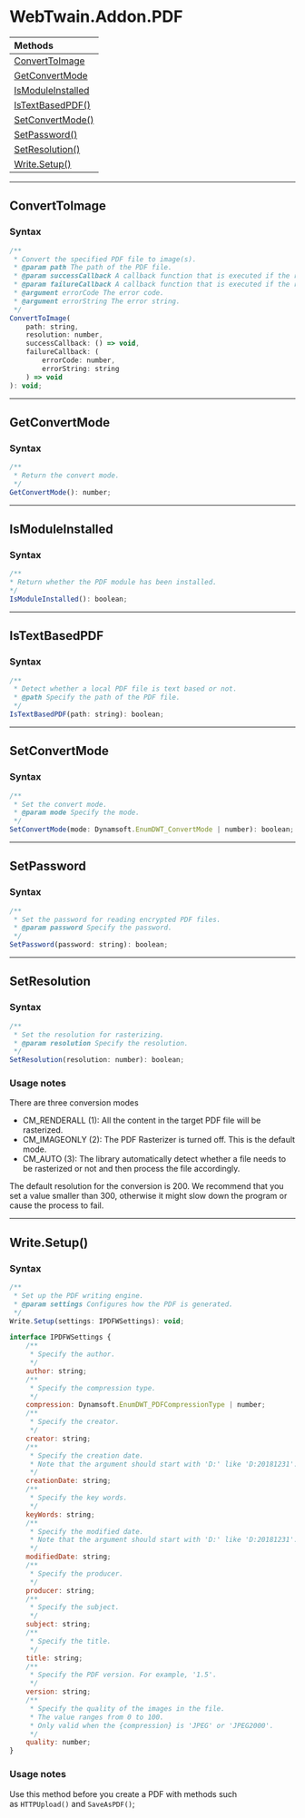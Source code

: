 <script src="https://www.dynamsoft.com/assets/js/jquery.dynamsoft.header.js?showSearch=false&host=www.dynamsoft.com"></script>
# WebTwain.Addon.PDF

| Methods |
|:-|
| [ConvertToImage](#converttoimage) |
| [GetConvertMode](#getconvertmode) |
| [IsModuleInstalled](#ismoduleinstalled) |
| [IsTextBasedPDF()](#istextbasedpdf) |
| [SetConvertMode()](#setconvertmode) |
| [SetPassword()](#setpassword) |
| [SetResolution()](#setresolution) |
| [Write.Setup()](#writesetup) |

---
## ConvertToImage
### Syntax
```javascript
/**
 * Convert the specified PDF file to image(s).
 * @param path The path of the PDF file.
 * @param successCallback A callback function that is executed if the request succeeds.
 * @param failureCallback A callback function that is executed if the request fails.
 * @argument errorCode The error code.
 * @argument errorString The error string.
 */
ConvertToImage(
    path: string,
    resolution: number,
    successCallback: () => void,
    failureCallback: (
        errorCode: number,
        errorString: string
    ) => void
): void;
```

---
## GetConvertMode
### Syntax
```javascript
/**
 * Return the convert mode.
 */
GetConvertMode(): number;
```

---
## IsModuleInstalled
### Syntax
```javascript
/**
* Return whether the PDF module has been installed.
*/
IsModuleInstalled(): boolean;
```

---
## IsTextBasedPDF
### Syntax

```javascript
/**
 * Detect whether a local PDF file is text based or not.
 * @path Specify the path of the PDF file.
 */
IsTextBasedPDF(path: string): boolean;
```

---
## SetConvertMode
### Syntax

```javascript
/**
 * Set the convert mode.
 * @param mode Specify the mode.
 */
SetConvertMode(mode: Dynamsoft.EnumDWT_ConvertMode | number): boolean;
```

---
## SetPassword
### Syntax

```javascript
/**
 * Set the password for reading encrypted PDF files.
 * @param password Specify the password.
 */
SetPassword(password: string): boolean;
```

---
## SetResolution
### Syntax

```javascript
/**
 * Set the resolution for rasterizing.
 * @param resolution Specify the resolution.
 */
SetResolution(resolution: number): boolean;
```

### Usage notes

There are three conversion modes

- CM_RENDERALL (1): All the content in the target PDF file will be rasterized.
- CM_IMAGEONLY (2): The PDF Rasterizer is turned off. This is the default mode.
- CM_AUTO (3): The library automatically detect whether a file needs to be rasterized or not and then process the file accordingly.

The default resolution for the conversion is 200. We recommend that you set a value smaller than 300, otherwise it might slow down the program or cause the process to fail. 

---

## Write.Setup()

### Syntax

```javascript
/**
 * Set up the PDF writing engine.
 * @param settings Configures how the PDF is generated.
 */
Write.Setup(settings: IPDFWSettings): void;

interface IPDFWSettings {
    /**
     * Specify the author.
     */
    author: string;
    /**
     * Specify the compression type.
     */
    compression: Dynamsoft.EnumDWT_PDFCompressionType | number;
    /**
     * Specify the creator.
     */
    creator: string;
    /**
     * Specify the creation date.
     * Note that the argument should start with 'D:' like 'D:20181231'.
     */
    creationDate: string;
    /**
     * Specify the key words.
     */
    keyWords: string;
    /**
     * Specify the modified date.
     * Note that the argument should start with 'D:' like 'D:20181231'.
     */
    modifiedDate: string;
    /**
     * Specify the producer.
     */
    producer: string;
    /**
     * Specify the subject.
     */
    subject: string;
    /**
     * Specify the title.
     */
    title: string;
    /**
     * Specify the PDF version. For example, '1.5'.
     */
    version: string;
    /**
     * Specify the quality of the images in the file.
     * The value ranges from 0 to 100.
     * Only valid when the {compression} is 'JPEG' or 'JPEG2000'.
     */
    quality: number;
}
```

### Usage notes

Use this method before you create a PDF with methods such as `HTTPUpload()` and `SaveAsPDF()`;